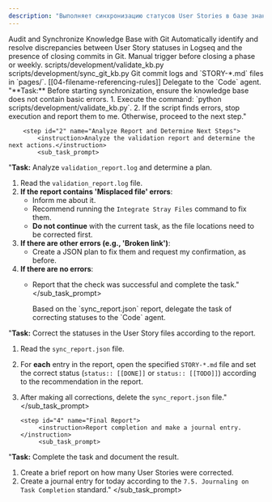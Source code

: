 ```yaml
---
description: "Выполняет синхронизацию статусов User Stories в базе знаний с их реальным состоянием в Git, используя автоматизированные скрипты для анализа."
---
```


<task>
    <name>Audit and Synchronize Knowledge Base with Git</name>
    <objective>Automatically identify and resolve discrepancies between User Story statuses in Logseq and the presence of closing commits in Git.</objective>
    <trigger>Manual trigger before closing a phase or weekly.</trigger>
    <context>
        <tool_to_use>scripts/development/validate_kb.py</tool_to_use>
        <tool_to_use>scripts/development/sync_git_kb.py</tool_to_use>
        <source_of_truth>Git commit logs and `STORY-*.md` files in `pages/`.</source_of_truth>
        <standard>[[04-filename-referencing-rules]]</standard>
    </context>
    <workflow>
        <step id="1" name="Preliminary Integrity Check">
            <instruction>Delegate to the `Code` agent.</instruction>
            <sub_task_prompt>
"**Task:** Before starting synchronization, ensure the knowledge base does not contain basic errors.
1.  Execute the command: `python scripts/development/validate_kb.py`.
2.  If the script finds errors, stop execution and report them to me. Otherwise, proceed to the next step."
            </sub_task_prompt>
        </step>

        <step id="2" name="Analyze Report and Determine Next Steps">
            <instruction>Analyze the validation report and determine the next actions.</instruction>
            <sub_task_prompt>
"**Task:** Analyze `validation_report.log` and determine a plan.
1.  Read the `validation_report.log` file.
2.  **If the report contains 'Misplaced file' errors**:
    -   Inform me about it.
    -   Recommend running the `Integrate Stray Files` command to fix them.
    -   **Do not continue** with the current task, as the file locations need to be corrected first.
3.  **If there are other errors (e.g., 'Broken link')**:
    -   Create a JSON plan to fix them and request my confirmation, as before.
4.  **If there are no errors**:
    -   Report that the check was successful and complete the task."
            </sub_task_prompt>
        </step>

        <step id="3" name="Automatic Status Correction">
            <instruction>Based on the `sync_report.json` report, delegate the task of correcting statuses to the `Code` agent.</instruction>
            <sub_task_prompt>
"**Task:** Correct the statuses in the User Story files according to the report.
1.  Read the `sync_report.json` file.
2.  For **each** entry in the report, open the specified `STORY-*.md` file and set the correct status (`status:: [[DONE]]` or `status:: [[TODO]]`) according to the recommendation in the report.
3.  After making all corrections, delete the `sync_report.json` file."
            </sub_task_prompt>
        </step>

        <step id="4" name="Final Report">
             <instruction>Report completion and make a journal entry.</instruction>
             <sub_task_prompt>
"**Task:** Complete the task and document the result.
1.  Create a brief report on how many User Stories were corrected.
2.  Create a journal entry for today according to the `7.5. Journaling on Task Completion` standard."
             </sub_task_prompt>
        </step>
    </workflow>
</task>